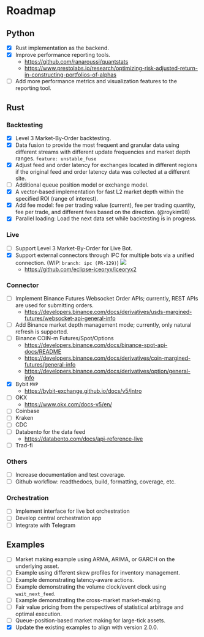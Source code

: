 # Roadmap

## Python
* [X] Rust implementation as the backend.
* [X] Improve performance reporting tools.
  * https://github.com/ranaroussi/quantstats
  * https://www.prestolabs.io/research/optimizing-risk-adjusted-return-in-constructing-portfolios-of-alphas
* [ ] Add more performance metrics and visualization features to the reporting tool.

## Rust

### Backtesting
* [X] Level 3 Market-By-Order backtesting.
* [X] Data fusion to provide the most frequent and granular data using different streams with different update frequencies and market depth ranges. ``feature: unstable_fuse``
* [X] Adjust feed and order latency for exchanges located in different regions if the original feed and order latency data was collected at a different site.
* [ ] Additional queue position model or exchange model.
* [X] A vector-based implementation for fast L2 market depth within the specified ROI (range of interest).
* [X] Add fee model: fee per trading value (current), fee per trading quantity, fee per trade, and different fees based on the direction. (@roykim98)
* [X] Parallel loading: Load the next data set while backtesting is in progress.

### Live
* [ ] Support Level 3 Market-By-Order for Live Bot.
* [X] Support external connectors through IPC for multiple bots via a unified connection. (WIP: ``branch: ipc (PR-129)``)
  [<img src="https://raw.githubusercontent.com/nkaz001/hftbacktest/master/docs/images/arch.png">](https://github.com/nkaz001/hftbacktest/tree/master/docs/images/arch.png?raw=true)
  * https://github.com/eclipse-iceoryx/iceoryx2

### Connector
* [ ] Implement Binance Futures Websocket Order APIs; currently, REST APIs are used for submitting orders.
  * https://developers.binance.com/docs/derivatives/usds-margined-futures/websocket-api-general-info
* [ ] Add Binance market depth management mode; currently, only natural refresh is supported.
* [ ] Binance COIN-m Futures/Spot/Options
  * https://developers.binance.com/docs/binance-spot-api-docs/README
  * https://developers.binance.com/docs/derivatives/coin-margined-futures/general-info
  * https://developers.binance.com/docs/derivatives/option/general-info
* [X] Bybit ``MVP``
  * https://bybit-exchange.github.io/docs/v5/intro
* [ ] OKX
  * https://www.okx.com/docs-v5/en/
* [ ] Coinbase
* [ ] Kraken
* [ ] CDC
* [ ] Databento for the data feed
  * https://databento.com/docs/api-reference-live
* [ ] Trad-fi

### Others
* [ ] Increase documentation and test coverage.
* [ ] Github workflow: readthedocs, build, formatting, coverage, etc.

### Orchestration
* [ ] Implement interface for live bot orchestration
* [ ] Develop central orchestration app
* [ ] Integrate with Telegram

## Examples
* [ ] Market making example using ARMA, ARIMA, or GARCH on the underlying asset.
* [ ] Example using different skew profiles for inventory management.
* [ ] Example demonstrating latency-aware actions.
* [ ] Example demonstrating the volume clock/event clock using `wait_next_feed`.
* [ ] Example demonstrating the cross-market market-making.
* [ ] Fair value pricing from the perspectives of statistical arbitrage and optimal execution.
* [ ] Queue-position-based market making for large-tick assets.
* [X] Update the existing examples to align with version 2.0.0.